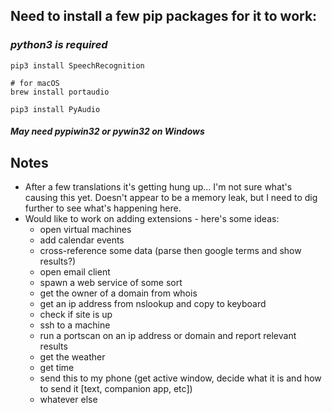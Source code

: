 ## Need to install a few pip packages for it to work:
### _python3 is required_

```
pip3 install SpeechRecognition

# for macOS
brew install portaudio

pip3 install PyAudio
```

#### _May need pypiwin32 or pywin32 on Windows_

## Notes
- After a few translations it's getting hung up... I'm not sure what's causing this yet. Doesn't appear to be a memory leak, but I need to dig further to see what's happening here.
- Would like to work on adding extensions - here's some ideas:
    - open virtual machines
    - add calendar events
    - cross-reference some data (parse then google terms and show results?)
    - open email client
    - spawn a web service of some sort
    - get the owner of a domain from whois
    - get an ip address from nslookup and copy to keyboard
    - check if site is up
    - ssh to a machine
    - run a portscan on an ip address or domain and report relevant results
    - get the weather
    - get time
    - send this to my phone (get active window, decide what it is and how to send it [text, companion app, etc])
    - whatever else